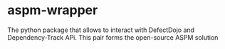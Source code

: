 # aspm-wrapper
The python package that allows to interact with DefectDojo and Dependency-Track APi. This pair forms the open-source ASPM solution 
